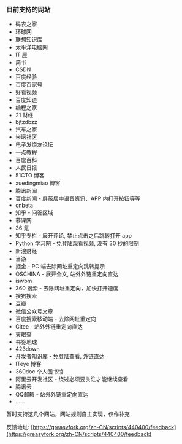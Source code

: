 ### 目前支持的网站

-   码农之家
-   环球网
-   联想知识库
-   太平洋电脑网
-   IT 屋
-   简书
-   CSDN
-   百度经验
-   百度百家号
-   好看视频
-   百度知道
-   编程之家
-   21 财经
-   bjtzdbzz
-   汽车之家
-   米坛社区
-   电子发烧友论坛
-   一点教程
-   百度百科
-   人民日报
-   51CTO 博客
-   xuedingmiao 博客
-   腾讯新闻
-   百度新闻 - 屏蔽居中语音资讯、APP 内打开按钮等等
-   cnbeta
-   知乎 - 问答区域
-   慕课网
-   36 氪
-   知乎专栏 - 展开评论, 禁止点击之后跳转打开 app
-   Python 学习网 - 免登陆观看视频, 没有 30 秒的限制
-   新浪财经
-   当游
-   掘金 - PC 端去除网址重定向跳转提示
-   OSCHINA - 展开全文, 站外外链重定向直达
-   iswbm
-   360 搜索 - 去除网址重定向，加快打开速度
-   搜狗搜索
-   豆瓣
-   微信公众号文章
-   百度搜索移动端 - 去除网址重定向
-   Gitee - 站外外链重定向直达
-   天眼查
-   书签地球
-   423down
-   开发者知识库 - 免登陆查看, 外链直达
-   ITeye 博客
-   360doc 个人图书馆
-   阿里云开发社区 - 绕过必须要关注才能继续查看
-   腾讯云
-   QQ邮箱 - 站外外链重定向直达
-   ......

暂时支持这几个网站，网站规则自主实现，仅作补充

反馈地址:
[https://greasyfork.org/zh-CN/scripts/440400/feedback](https://greasyfork.org/zh-CN/scripts/440400/feedback)
